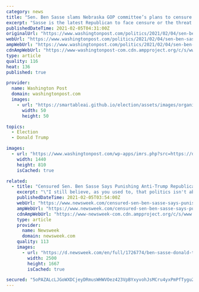 ```yaml
---
category: news
title: "Sen. Ben Sasse slams Nebraska GOP committee’s plans to censure him for criticizing Trump"
excerpt: "Sasse is the latest Republican to face censure or the threat of it from a state or local GOP for not supporting Trump."
publishedDateTime: 2021-02-05T04:31:00Z
originalUrl: "https://www.washingtonpost.com/politics/2021/02/04/sen-ben-sasse-slams-nebraska-gop-committees-plans-censure-him-criticizing-trump/"
webUrl: "https://www.washingtonpost.com/politics/2021/02/04/sen-ben-sasse-slams-nebraska-gop-committees-plans-censure-him-criticizing-trump/"
ampWebUrl: "https://www.washingtonpost.com/politics/2021/02/04/sen-ben-sasse-slams-nebraska-gop-committees-plans-censure-him-criticizing-trump/?outputType=amp"
cdnAmpWebUrl: "https://www-washingtonpost-com.cdn.ampproject.org/c/s/www.washingtonpost.com/politics/2021/02/04/sen-ben-sasse-slams-nebraska-gop-committees-plans-censure-him-criticizing-trump/?outputType=amp"
type: article
quality: 116
heat: 136
published: true

provider:
  name: Washington Post
  domain: washingtonpost.com
  images:
    - url: "https://smartableai.github.io/election/assets/images/organizations/washingtonpost.com-50x50.jpg"
      width: 50
      height: 50

topics:
  - Election
  - Donald Trump

images:
  - url: "https://www.washingtonpost.com/wp-apps/imrs.php?src=https://d1i4t8bqe7zgj6.cloudfront.net/02-05-2021/t_614a1cd1b1b745d68f196cbf3dc03d83_name_Screen_Shot_2021_02_04_at_8_10_53_PM_scaled.jpg&w=1440"
    width: 1440
    height: 810
    isCached: true

related:
  - title: "Censured Sen. Ben Sasse Says Punishing Anti-Trump Republicans is 'Civic Cancer for the Nation'"
    excerpt: "\"I still believe, as you used to, that politics isn't about the weird worship of one dude,\" Sen. Ben Sasse (R-Neb.) said while addressing efforts to punish Republicans who dare speak against former President Donald Trump in a video to Nebraska GOP officials on Thursday."
    publishedDateTime: 2021-02-05T03:54:00Z
    webUrl: "https://www.newsweek.com/censured-sen-ben-sasse-says-punishing-anti-trump-republicans-civic-cancer-nation-1567016"
    ampWebUrl: "https://www.newsweek.com/censured-sen-ben-sasse-says-punishing-anti-trump-republicans-civic-cancer-nation-1567016?amp=1"
    cdnAmpWebUrl: "https://www-newsweek-com.cdn.ampproject.org/c/s/www.newsweek.com/censured-sen-ben-sasse-says-punishing-anti-trump-republicans-civic-cancer-nation-1567016?amp=1"
    type: article
    provider:
      name: Newsweek
      domain: newsweek.com
    quality: 113
    images:
      - url: "https://d.newsweek.com/en/full/1726774/ben-sasse-donald-trump-censure-republicans-impeachment.jpg"
        width: 2500
        height: 1667
        isCached: true

secured: "5oPAZALcLJGoWXDCjeyDRmusWHWVOez423VpBYxyvohJsMCru4yxPmPfTygu2pJHf7c4KKcgtpyNvuw19z0/cti2S5NPidtKYVDoK9QFQMtTEAp5DsoFPuJpu89f1vWWwA0LholjkVrJYAu853rNwDlKuoRxmEaT9QPuTjzgqcfIt2j/3x3n4crz57iWYD1i2SxWLyL0QE51p7ciOEAHuIv1zXz/D6X/librby171FtS+yXGZ9oa3/5/iyDzWA1NTUVsjNbIlx+vvcHhTpqHKB6l0nlFryy54mijYTJLSO/in6naANKGyEhM1HLK844vwHDa7YgUiTIKVMPc7umsn0qdLkAatJlA1gpy3FKaxLI=;+B6USgmHEua49DKDt7GaQA=="
---
```


